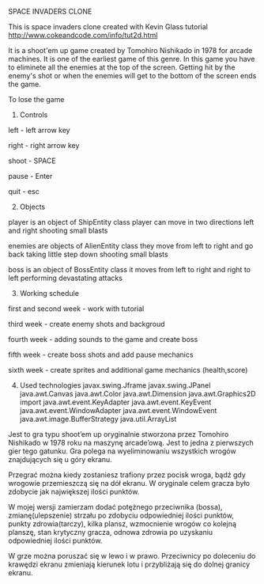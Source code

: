 SPACE INVADERS CLONE

This is space invaders clone created with Kevin Glass tutorial
http://www.cokeandcode.com/info/tut2d.html

It is a shoot'em up game created by Tomohiro Nishikado in 1978 for arcade machines. It is one of the earliest game of this genre. In this game you have to eliminete all the enemies at the top of the screen. Getting hit by the enemy's shot or when the enemies will get to the bottom of the screen ends the game.

To lose the game 

1. Controls 

left - left arrow key

right - right arrow key

shoot - SPACE

pause - Enter

quit - esc

2. Objects

player is an object of ShipEntity class player can move in two directions left and right shooting small blasts

enemies are objects of AlienEntity class they move from left to right and go back taking little step down shooting small blasts

boss is an object of BossEntity class it moves from left to right and right to left performing devastating attacks

3. Working schedule

first and second week - work with tutorial

third week - create enemy shots and backgroud

fourth week - adding sounds to the game and create boss

fifth week - create boss shots and add pause mechanics

sixth week - create sprites and additional game mechanics (health,score)

4. Used technologies
  javax.swing.Jframe
  javax.swing.JPanel
  java.awt.Canvas
  java.awt.Color
  java.awt.Dimension
  java.awt.Graphics2D
  import java.awt.event.KeyAdapter
  java.awt.event.KeyEvent
  java.awt.event.WindowAdapter
  java.awt.event.WindowEvent
  java.awt.image.BufferStrategy
  java.util.ArrayList


Jest to gra typu shoot’em up oryginalnie stworzona przez Tomohiro Nishikado w 1978 roku na maszynę arcade’ową. Jest to jedna z pierwszych gier tego gatunku. Gra polega na wyeliminowaniu wszystkich wrogów znajdujących się u góry ekranu. 

Przegrać można kiedy zostaniesz trafiony przez pocisk wroga, bądź gdy wrogowie przemieszczą się na dół ekranu. W oryginale celem gracza było zdobycie jak największej ilości punktów. 

W mojej wersji zamierzam dodać potężnego przeciwnika (bossa), zmianę(ulepszenie) strzału po zdobyciu odpowiedniej ilości punktów, punkty zdrowia(tarczy), kilka plansz, wzmocnienie wrogów co kolejną planszę, stan krytyczny gracza, odnowa zdrowia po uzyskaniu odpowiedniej ilości punktów. 

W grze można poruszać się w lewo i w prawo. Przeciwnicy po doleceniu do krawędzi ekranu zmieniają kierunek lotu i przybliżają się do dolnej granicy ekranu.

